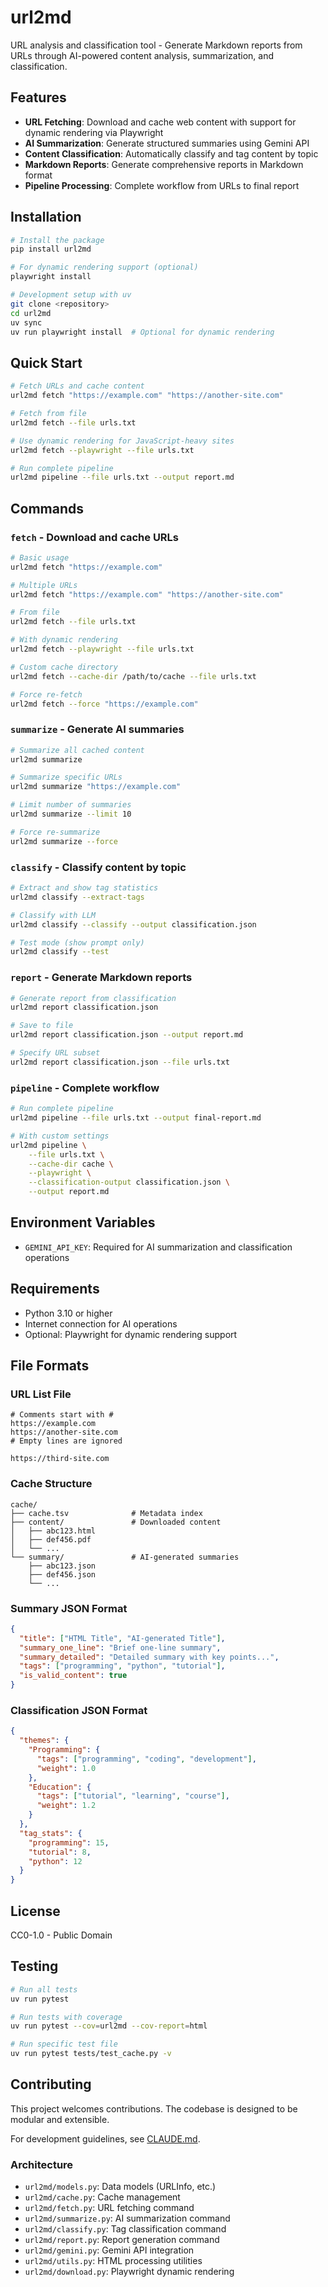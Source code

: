 # url2md

URL analysis and classification tool - Generate Markdown reports from URLs through AI-powered content analysis, summarization, and classification.

## Features

- **URL Fetching**: Download and cache web content with support for dynamic rendering via Playwright
- **AI Summarization**: Generate structured summaries using Gemini API
- **Content Classification**: Automatically classify and tag content by topic
- **Markdown Reports**: Generate comprehensive reports in Markdown format
- **Pipeline Processing**: Complete workflow from URLs to final report

## Installation

```bash
# Install the package
pip install url2md

# For dynamic rendering support (optional)
playwright install

# Development setup with uv
git clone <repository>
cd url2md
uv sync
uv run playwright install  # Optional for dynamic rendering
```

## Quick Start

```bash
# Fetch URLs and cache content
url2md fetch "https://example.com" "https://another-site.com"

# Fetch from file
url2md fetch --file urls.txt

# Use dynamic rendering for JavaScript-heavy sites
url2md fetch --playwright --file urls.txt

# Run complete pipeline
url2md pipeline --file urls.txt --output report.md
```

## Commands

### `fetch` - Download and cache URLs

```bash
# Basic usage
url2md fetch "https://example.com"

# Multiple URLs
url2md fetch "https://example.com" "https://another-site.com"

# From file
url2md fetch --file urls.txt

# With dynamic rendering
url2md fetch --playwright --file urls.txt

# Custom cache directory
url2md fetch --cache-dir /path/to/cache --file urls.txt

# Force re-fetch
url2md fetch --force "https://example.com"
```

### `summarize` - Generate AI summaries

```bash
# Summarize all cached content
url2md summarize

# Summarize specific URLs
url2md summarize "https://example.com"

# Limit number of summaries
url2md summarize --limit 10

# Force re-summarize
url2md summarize --force
```

### `classify` - Classify content by topic

```bash
# Extract and show tag statistics
url2md classify --extract-tags

# Classify with LLM
url2md classify --classify --output classification.json

# Test mode (show prompt only)
url2md classify --test
```

### `report` - Generate Markdown reports

```bash
# Generate report from classification
url2md report classification.json

# Save to file
url2md report classification.json --output report.md

# Specify URL subset
url2md report classification.json --file urls.txt
```

### `pipeline` - Complete workflow

```bash
# Run complete pipeline
url2md pipeline --file urls.txt --output final-report.md

# With custom settings
url2md pipeline \
    --file urls.txt \
    --cache-dir cache \
    --playwright \
    --classification-output classification.json \
    --output report.md
```

## Environment Variables

- `GEMINI_API_KEY`: Required for AI summarization and classification operations

## Requirements

- Python 3.10 or higher
- Internet connection for AI operations
- Optional: Playwright for dynamic rendering support

## File Formats

### URL List File
```
# Comments start with #
https://example.com
https://another-site.com
# Empty lines are ignored

https://third-site.com
```

### Cache Structure
```
cache/
├── cache.tsv              # Metadata index
├── content/               # Downloaded content
│   ├── abc123.html
│   ├── def456.pdf
│   └── ...
└── summary/               # AI-generated summaries
    ├── abc123.json
    ├── def456.json
    └── ...
```

### Summary JSON Format
```json
{
  "title": ["HTML Title", "AI-generated Title"],
  "summary_one_line": "Brief one-line summary",
  "summary_detailed": "Detailed summary with key points...",
  "tags": ["programming", "python", "tutorial"],
  "is_valid_content": true
}
```

### Classification JSON Format
```json
{
  "themes": {
    "Programming": {
      "tags": ["programming", "coding", "development"],
      "weight": 1.0
    },
    "Education": {
      "tags": ["tutorial", "learning", "course"],
      "weight": 1.2
    }
  },
  "tag_stats": {
    "programming": 15,
    "tutorial": 8,
    "python": 12
  }
}
```

## License

CC0-1.0 - Public Domain

## Testing

```bash
# Run all tests
uv run pytest

# Run tests with coverage
uv run pytest --cov=url2md --cov-report=html

# Run specific test file
uv run pytest tests/test_cache.py -v
```

## Contributing

This project welcomes contributions. The codebase is designed to be modular and extensible.

For development guidelines, see [CLAUDE.md](CLAUDE.md).

### Architecture

- `url2md/models.py`: Data models (URLInfo, etc.)
- `url2md/cache.py`: Cache management
- `url2md/fetch.py`: URL fetching command
- `url2md/summarize.py`: AI summarization command
- `url2md/classify.py`: Tag classification command
- `url2md/report.py`: Report generation command
- `url2md/gemini.py`: Gemini API integration
- `url2md/utils.py`: HTML processing utilities
- `url2md/download.py`: Playwright dynamic rendering